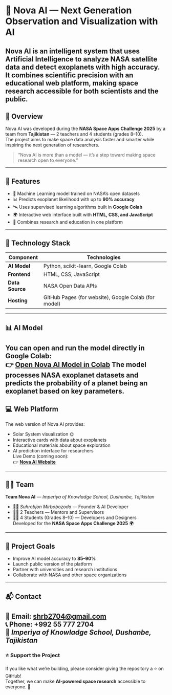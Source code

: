 # 🌌 Nova AI — Next Generation Observation and Visualization with AI
**Nova AI** is an intelligent system that uses Artificial Intelligence to analyze NASA satellite data and detect exoplanets with high accuracy.  
It combines scientific precision with an educational web platform, making space research accessible for both scientists and the public.
---
## 🚀 Overview
Nova AI was developed during the **NASA Space Apps Challenge 2025** by a team from **Tajikistan** — 2 teachers and 4 students (grades 8–10).  
The project aims to make space data analysis faster and smarter while inspiring the next generation of researchers.
> “Nova AI is more than a model — it’s a step toward making space research open to everyone.”
---
## 🧠 Features
- 🤖 Machine Learning model trained on NASA’s open datasets  
- 📊 Predicts exoplanet likelihood with up to **90% accuracy**  
- 🛰️ Uses supervised learning algorithms built in **Google Colab**  
- 🌍 Interactive web interface built with **HTML, CSS, and JavaScript**  
- 🧩 Combines research and education in one platform  
---
## 🧪 Technology Stack
| Component | Technologies |
|------------|---------------|
| **AI Model** | Python, scikit-learn, Google Colab |
| **Frontend** | HTML, CSS, JavaScript |
| **Data Source** | NASA Open Data APIs |
| **Hosting** | GitHub Pages (for website), Google Colab (for model) |
---
## 📊 AI Model
You can open and run the model directly in Google Colab:  
👉 [**Open Nova AI Model in Colab**](https://colab.research.google.com/drive/1ZpoB9E8ns5lEMs86wqB0OIb50QK8DxBV?usp=drive_link)
The model processes NASA exoplanet datasets and predicts the probability of a planet being an exoplanet based on key parameters.
---
## 💻 Web Platform
The web version of Nova AI provides:
- Solar System visualization 🌞  
- Interactive cards with data about exoplanets  
- Educational materials about space exploration  
- AI prediction interface for researchers  
Live Demo (coming soon):  
👉 [**Nova AI Website**](https://shrb2704-del.github.io/NOVA.AI/)
---
## 👨‍🚀 Team
**Team Nova AI** — *Imperiya of Knowladge School, Dushanbe, Tajikistan*  
- 🧑‍💻 *Suhrobjon Mirbobozoda* — Founder & AI Developer  
- 👩‍🏫 2 Teachers — Mentors and Supervisors  
- 👩‍🎓 4 Students (Grades 8–10) — Developers and Designers  
Developed for the **NASA Space Apps Challenge 2025** 🌍  
---
## 🧭 Project Goals
- Improve AI model accuracy to **85–90%**  
- Launch public version of the platform  
- Partner with universities and research institutions  
- Collaborate with NASA and other space organizations  
---
## 📬 Contact
📧 **Email:** shrb2704@gmail.com  
📞 **Phone:** +992 55 777 2704    
🏫 *Imperiya of Knowladge School, Dushanbe, Tajikistan*
---
### ⭐ Support the Project
If you like what we’re building, please consider giving the repository a ⭐ on GitHub!  
Together, we can make **AI-powered space research** accessible to everyone. 🚀

